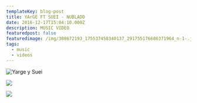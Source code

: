 ```yaml
---
templateKey: blog-post
title: YArGE FT SUEI - NUBLADO
date: 2016-12-17T15:04:10.000Z
description: MUSIC VIDEO
featuredpost: false
featuredimage: /img/308672193_175537458340137_291755176686371964_n-1-.jpg
tags:
  - music
  - videos
---
```



![Yarge y Suei](/img/308672193_175537458340137_291755176686371964_n-2-.jpg "Yarge, Suei - NUBLADO")

![](/img/307794485_855293465848510_4020507997184197280_n.jpg)

![](/img/307901384_859812735427496_6125983253858731900_n.jpg)